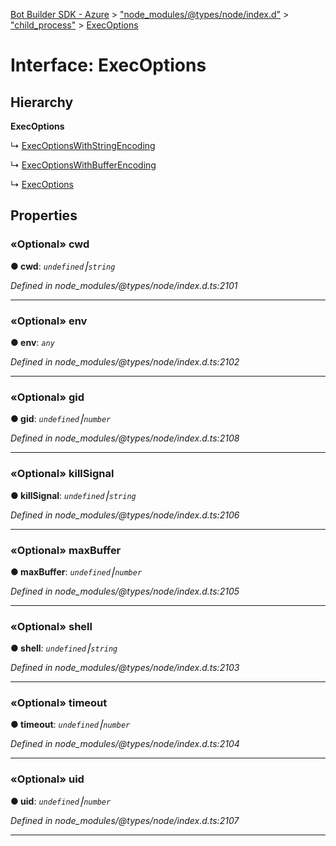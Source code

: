 [Bot Builder SDK - Azure](../README.md) > ["node_modules/@types/node/index.d"](../modules/_node_modules__types_node_index_d_.md) > ["child_process"](../modules/_node_modules__types_node_index_d_._child_process_.md) > [ExecOptions](../interfaces/_node_modules__types_node_index_d_._child_process_.execoptions.md)



# Interface: ExecOptions

## Hierarchy

**ExecOptions**

↳  [ExecOptionsWithStringEncoding](_node_modules__types_node_index_d_._child_process_.execoptionswithstringencoding.md)




↳  [ExecOptionsWithBufferEncoding](_node_modules__types_node_index_d_._child_process_.execoptionswithbufferencoding.md)




↳  [ExecOptions](_node_modules__types_shelljs_index_d_.execoptions.md)









## Properties
<a id="cwd"></a>

### «Optional» cwd

**●  cwd**:  *`undefined`⎮`string`* 

*Defined in node_modules/@types/node/index.d.ts:2101*





___

<a id="env"></a>

### «Optional» env

**●  env**:  *`any`* 

*Defined in node_modules/@types/node/index.d.ts:2102*





___

<a id="gid"></a>

### «Optional» gid

**●  gid**:  *`undefined`⎮`number`* 

*Defined in node_modules/@types/node/index.d.ts:2108*





___

<a id="killsignal"></a>

### «Optional» killSignal

**●  killSignal**:  *`undefined`⎮`string`* 

*Defined in node_modules/@types/node/index.d.ts:2106*





___

<a id="maxbuffer"></a>

### «Optional» maxBuffer

**●  maxBuffer**:  *`undefined`⎮`number`* 

*Defined in node_modules/@types/node/index.d.ts:2105*





___

<a id="shell"></a>

### «Optional» shell

**●  shell**:  *`undefined`⎮`string`* 

*Defined in node_modules/@types/node/index.d.ts:2103*





___

<a id="timeout"></a>

### «Optional» timeout

**●  timeout**:  *`undefined`⎮`number`* 

*Defined in node_modules/@types/node/index.d.ts:2104*





___

<a id="uid"></a>

### «Optional» uid

**●  uid**:  *`undefined`⎮`number`* 

*Defined in node_modules/@types/node/index.d.ts:2107*





___


